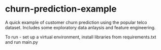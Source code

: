 # churn-prediction-example

A quick example of customer churn prediction using the popular telco dataset. Includes some exploratory data anlaysis and feature engineering.

To run - set up a virtual environment, install libraries from requirements.txt and run main.py
